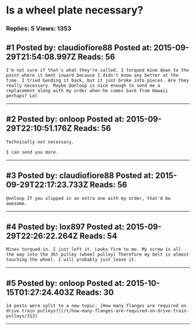 # Is a wheel plate necessary?

### Replies: 5 Views: 1353

## \#1 Posted by: claudiofiore88 Posted at: 2015-09-29T21:54:08.997Z Reads: 56

```
I'm not sure if that's what they're called. I torqued mine down to the point where it bent inward because I didn't know any better at the time. I tried bending it back, but it just broke into pieces. Are they really necessary. Maybe @onloop is nice enough to send me a replacement along with my order when he comes back from Hawaii perhaps? Lol
```

---
## \#2 Posted by: onloop Posted at: 2015-09-29T22:10:51.176Z Reads: 56

```
Technically not necessary.

I can send you more.
```

---
## \#3 Posted by: claudiofiore88 Posted at: 2015-09-29T22:17:23.733Z Reads: 56

```
@onloop If you slipped in an extra one with my order, that'd be awesome.
```

---
## \#4 Posted by: lox897 Posted at: 2015-09-29T22:26:22.264Z Reads: 54

```
Mines torqued in. I just left it. Looks firm to me. My screw is all the way into the 36t pulley (wheel pulley) Therefore my belt is almost touching the wheel. I will probably just leave it.
```

---
## \#5 Posted by: onloop Posted at: 2015-10-15T01:27:24.403Z Reads: 30

```
14 posts were split to a new topic: [How many flanges are required on drive train pulleys?](/t/how-many-flanges-are-required-on-drive-train-pulleys/313)
```

---
